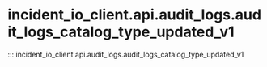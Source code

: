 # incident_io_client.api.audit_logs.audit_logs_catalog_type_updated_v1

::: incident_io_client.api.audit_logs.audit_logs_catalog_type_updated_v1